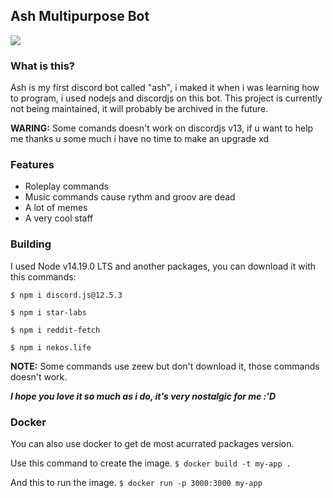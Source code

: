 ## Ash Multipurpose Bot

![](http://pm1.narvii.com/7589/91246e5ee7fe17e3b7d2aeb199a2c852272e22f6r1-1500-667v2_00.jpg)

### What is this?
Ash is my first discord bot called "ash", i maked it when i was learning how to program, i used nodejs and discordjs on this bot.
This project is currently not being maintained, it will probably be archived in the future.

**WARING:** Some comands doesn't work on discordjs v13, if u want to help me thanks u some much i have no time to make an upgrade xd

### Features 
- Roleplay commands
- Music commands cause rythm and groov are dead 
- A lot of memes
- A very cool staff

### Building
I used Node v14.19.0 LTS and another packages, you can download it with this commands:

`$ npm i discord.js@12.5.3`

`$ npm i star-labs`

`$ npm i reddit-fetch`

`$ npm i nekos.life`

**NOTE:** Some commands use zeew but don't download it, those commands doesn't work.

___I hope you love it so much as i do, it's very nostalgic for me :'D___

### Docker
You can also use docker to get de most acurrated packages version.

Use this command to create the image.
`$ docker build -t my-app .`

And this to run the image.
`$ docker run -p 3000:3000 my-app`
